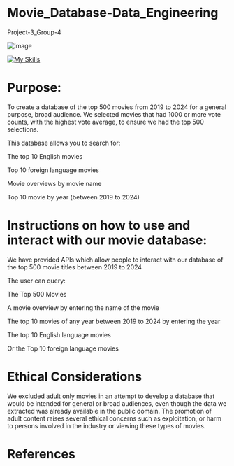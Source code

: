 # Movie_Database-Data_Engineering
Project-3_Group-4

![image](https://github.com/alvin-giang/Movie_Database-Data_Engineering/assets/153242382/da078ef7-7c55-419b-9da8-0273bf9f1bf1)

[![My Skills](https://skillicons.dev/icons?i=py,postgres,sqlite,flask)](https://skillicons.dev)


# Purpose:
To create a database of the top 500 movies from 2019 to 2024 for a general purpose, broad audience.
We selected movies that had 1000 or more vote counts, with the highest vote average, to ensure we had the top 500 selections.

This database allows you to search for:

  The top 10 English movies 
  
  Top 10 foreign language movies
  
  Movie overviews by movie name
  
  Top 10 movie by year (between 2019 to 2024)

# Instructions on how to use and interact with our movie database:
We have provided APIs which allow people to interact with our database of the top 500 movie titles between 2019 to 2024

The user can query:

The Top 500  Movies

A movie overview by entering the name of the movie

The top 10 movies of any year between 2019 to 2024 by entering the year

The top 10 English language movies

Or the Top 10 foreign language movies

# Ethical Considerations
We excluded adult only movies in an attempt to develop a database that would be intended for general or broad audiences, even though the data we extracted was already available in the public domain.    The promotion of adult content raises several ethical concerns such as exploitation, or harm to persons involved in the industry or viewing these types of movies.

# References








